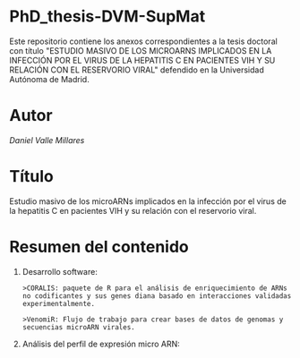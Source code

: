 # PhD_thesis-DVM-SupMat

Este repositorio contiene los anexos correspondientes a la tesis doctoral con título "ESTUDIO MASIVO DE LOS MICROARNS IMPLICADOS EN LA INFECCIÓN POR EL VIRUS DE LA HEPATITIS C EN PACIENTES VIH Y SU RELACIÓN CON EL RESERVORIO VIRAL" defendido en la Universidad Autónoma de Madrid.

# Autor
*Daniel Valle Millares*

# Título
Estudio masivo de los microARNs implicados en la infección por el virus de la hepatitis C en pacientes VIH y su relación con el reservorio viral.

# Resumen del contenido

1. Desarrollo software:

    `>CORALIS: paquete de R para el análisis de enriquecimiento de ARNs no codificantes y sus genes diana basado en interacciones validadas experimentalmente.`

    `>VenomiR: Flujo de trabajo para crear bases de datos de genomas y secuencias microARN virales.` 

2. Análisis del perfil de expresión micro ARN:

